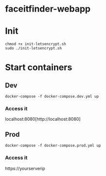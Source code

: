 # faceitfinder-webapp

# Init
```
chmod +x init-letsencrypt.sh
sudo ./init-letsencrypt.sh
```

# Start containers
## Dev

```
docker-compose -f docker-compose.dev.yml up
```
### Access it
localhost:8080[http://localhost:8080]

## Prod
```
docker-compose -f docker-compose.prod.yml up
```
### Access it
https://yourserverip